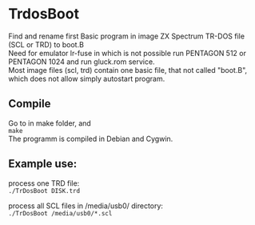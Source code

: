 # TrdosBoot
Find and rename first Basic program in image ZX Spectrum TR-DOS file (SCL or TRD) to boot.B  
Need for emulator lr-fuse in which is not possible run PENTAGON 512 or PENTAGON 1024 and run gluck.rom service.  
Most image files (scl, trd) contain one basic file, that not called "boot.B", which does not allow simply autostart program.  

## Compile
Go to in make folder, and  
`make`  
The programm is compiled in Debian and Cygwin.  

## Example use:  
process one TRD file:  
`./TrDosBoot DISK.trd`  

process all SCL files in /media/usb0/ directory:  
`./TrDosBoot /media/usb0/*.scl`
